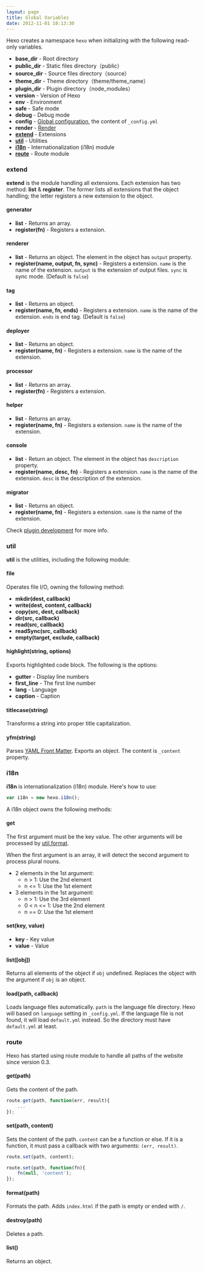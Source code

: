 ```yaml
---
layout: page
title: Global Variables
date: 2012-11-01 18:13:30
---
```


Hexo creates a namespace `hexo` when initializing with the following read-only variables.

- **base_dir** - Root directory
- **public_dir** - Static files directory（public）
- **source_dir** - Source files directory（source）
- **theme_dir** - Theme directory（theme/theme_name）
- **plugin_dir** - Plugin directory（node_modules）
- **version** - Version of Hexo
- **env** - Environment
- **safe** - Safe mode
- **debug** - Debug mode
- **config** - [Global configuration][1], the content of `_config.yml`
- **render** - [Render][5]
- **[extend](#extend)** - Extensions
- **[util](#util)** - Utilities
- **[i18n](#i18n)** - Internationalization (i18n) module
- **[route](#route)** - Route module

<a id="extend"></a>
### extend

**extend** is the module handling all extensions. Each extension has two method: **list** & **register**. The former lists all extensions that the object handling; the letter registers a new extension to the object.

#### generator

- **list** - Returns an array.
- **register(fn)** - Registers a extension.

#### renderer

- **list** - Returns an object. The element in the object has `output` property.
- **register(name, output, fn, sync)** - Registers a extension. `name` is the name of the extension. `output` is the extension of output files. `sync` is sync mode. (Default is `false`)

#### tag

- **list** - Returns an object.
- **register(name, fn, ends)** - Registers a extension. `name` is the name of the extension. `ends` is end tag. (Default is `false`)

#### deployer

- **list** - Returns an object.
- **register(name, fn)** - Registers a extension. `name` is the name of the extension.

#### processor

- **list** - Returns an array.
- **register(fn)** - Registers a extension.

#### helper

- **list** - Returns an array.
- **register(name, fn)** - Registers a extension. `name` is the name of the extension.

#### console

- **list** - Return an object. The element in the object has `description` property.
- **register(name, desc, fn)** - Registers a extension. `name` is the name of the extension. `desc` is the description of the extension.

#### migrator

- **list** - Returns an object.
- **register(name, fn)** - Registers a extension. `name` is the name of the extension.

Check [plugin development][2] for more info.

<a id="util"></a>
### util

**util** is the utilities, including the following module:

#### file

Operates file I/O, owning the following method:

- **mkdir(dest, callback)**
- **write(dest, content, callback)**
- **copy(src, dest, callback)**
- **dir(src, callback)**
- **read(src, callback)**
- **readSync(src, callback)**
- **empty(target, exclude, callback)**

#### highlight(string, options)

Exports highlighted code block. The following is the options:

- **gutter** - Display line numbers
- **first_line** - The first line number
- **lang** - Language
- **caption** - Caption

#### titlecase(string)

Transforms a string into proper title capitalization.

#### yfm(string)

Parses [YAML Front Matter][3]. Exports an object. The content is `_content` property.

<a id="i18n"></a>
### i18n

**i18n** is internationalization (i18n) module. Here's how to use:

``` js
var i18n = new hexo.i18n();
```

A i18n object owns the following methods:

#### get

The first argument must be the key value. The other arguments will be processed by [util.format][4].

When the first argument is an array, it will detect the second argument to process plural nouns.

- 2 elements in the 1st argument:
  - n > 1: Use the 2nd element
  - n <= 1: Use the 1st element
- 3 elements in the 1st argument:
  - n > 1: Use the 3rd element
  - 0 < n <= 1: Use the 2nd element
  - n == 0: Use the 1st element

#### set(key, value)

- **key** - Key value
- **value** - Value

#### list([obj])

Returns all elements of the object if `obj` undefined. Replaces the object with the argument if `obj` is an object.

#### load(path, callback)

Loads language files automatically. `path` is the language file directory. Hexo will based on `language` setting in `_config.yml`. If the language file is not found, it will load `default.yml` instead. So the directory must have `default.yml` at least.

<a id="route"></a>
### route

Hexo has started using route module to handle all paths of the website since version 0.3.

#### get(path)

Gets the content of the path.

``` js
route.get(path, function(err, result){
	...
});
```

#### set(path, content)

Sets the content of the path. `content` can be a function or else. If it is a function, it must pass a callback with two arguments: `(err, result)`.

``` js
route.set(path, content);

route.set(path, function(fn){
	fn(null, 'content');
});
```

#### format(path)

Formats the path. Adds `index.html` if the path is empty or ended with `/`.

#### destroy(path)

Deletes a path.

#### list()

Returns an object.

[1]: configure.html
[2]: plugin-development.html
[3]: https://github.com/mojombo/jekyll/wiki/YAML-Front-Matter
[4]: http://nodejs.org/api/util.html#util_util_format_format
[5]: render.html